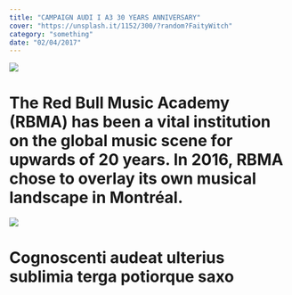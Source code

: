 ```yaml
---
title: "CAMPAIGN AUDI I A3 30 YEARS ANNIVERSARY"
cover: "https://unsplash.it/1152/300/?random?FaityWitch"
category: "something"
date: "02/04/2017"
---
```


![](http://images.contentful.com/uftyz5b3faoy/7F0CbYiavmwG82e8gQEKes/e6ea293fee5caa10a451ad5ddde04663/b8341247361561.5880d9ca8db78.jpg?w=1600)

# The Red Bull Music Academy (RBMA) has been a vital institution on the global music scene for upwards of 20 years. In 2016, RBMA chose to overlay its own musical landscape in Montréal.

![](https://i.vimeocdn.com/video/595537386.webp?mw=2300&mh=1294&q=70)

# Cognoscenti audeat ulterius sublimia terga potiorque saxo
